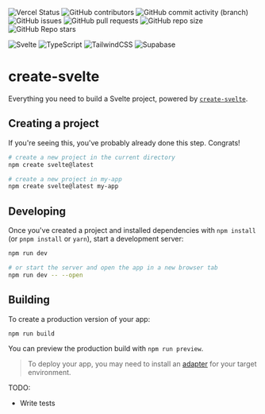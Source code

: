 ![Vercel Status](https://therealsujitk-vercel-badge.vercel.app/?app=team-omicron-lists-website-git-main-skilled5041&style=for-the-badge)
![GitHub contributors](https://img.shields.io/github/contributors-anon/skilled5041/team-omicron-website?style=for-the-badge)
![GitHub commit activity (branch)](https://img.shields.io/github/commit-activity/m/skilled5041/team-omicron-website?style=for-the-badge)
![GitHub issues](https://img.shields.io/github/issues-raw/skilled5041/team-omicron-website?style=for-the-badge)
![GitHub pull requests](https://img.shields.io/github/issues-pr-raw/skilled5041/team-omicron-website?style=for-the-badge)
![GitHub repo size](https://img.shields.io/github/repo-size/skilled5041/team-omicron-website?style=for-the-badge)
![GitHub Repo stars](https://img.shields.io/github/stars/skilled5041/team-omicron-website?style=for-the-badge)


![Svelte](https://img.shields.io/badge/svelte-%23f1413d.svg?style=for-the-badge&logo=svelte&logoColor=white)
![TypeScript](https://img.shields.io/badge/typescript-%23007ACC.svg?style=for-the-badge&logo=typescript&logoColor=white)
![TailwindCSS](https://img.shields.io/badge/tailwindcss-%2338B2AC.svg?style=for-the-badge&logo=tailwind-css&logoColor=white)
![Supabase](https://img.shields.io/badge/Supabase-3ECF8E?style=for-the-badge&logo=supabase&logoColor=white)

# create-svelte

Everything you need to build a Svelte project, powered by [`create-svelte`](https://github.com/sveltejs/kit/tree/master/packages/create-svelte).

## Creating a project

If you're seeing this, you've probably already done this step. Congrats!

```bash
# create a new project in the current directory
npm create svelte@latest

# create a new project in my-app
npm create svelte@latest my-app
```

## Developing

Once you've created a project and installed dependencies with `npm install` (or `pnpm install` or `yarn`), start a development server:

```bash
npm run dev

# or start the server and open the app in a new browser tab
npm run dev -- --open
```

## Building

To create a production version of your app:

```bash
npm run build
```

You can preview the production build with `npm run preview`.

> To deploy your app, you may need to install an [adapter](https://kit.svelte.dev/docs/adapters) for your target environment.

TODO:

-   Write tests
